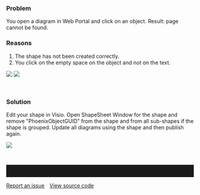 ### Problem

You open a diagram in Web Portal and click on an object. Result: page
cannot be found.

### Reasons

1. The shape has not been created correctly.  
2. You click on the empty space on the object and not on the text.

![](//images.ctfassets.net/utx1h0gfm1om/74gjAf5ivYsY6A4M4oCI2k/a6b56c048a4c4a12bdb47ba3a04715c5/327984.png) ![](//images.ctfassets.net/utx1h0gfm1om/6ASwMANpOE6mSSSOMGgUyE/3e163c36bb236ac09a76ffadc4bb2ba5/327985.png)

 

### Solution

Edit your shape in Visio. Open ShapeSheet Window for the shape and
remove "PhoenixObjectGUID" from the shape and from all sub-shapes if the
shape is grouped. Update all diagrams using the shape and then publish
again.

![](//images.ctfassets.net/utx1h0gfm1om/1arwCFp7LIyuEgqSO8aa8o/ab3243461720f4c9506f72c41383a312/327986.png)

 


<hr style="padding-top:2rem" />
<a href="https://github.com/process4/docs/issues" target="_blank" class="bgw btn btn-primary btn-lg shadow-sm">Report an issue</a>
<a href="https://github.com/process4/docs" target="_blank" class="bgw btn btn-primary btn-lg shadow-sm" style="margin-left:10px;">View source code</a>